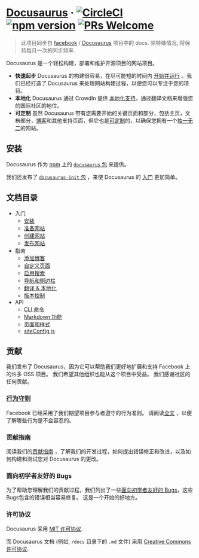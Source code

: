 # [Docusaurus](https://docusaurus.io) &middot;  [![CircleCI](https://circleci.com/gh/facebook/Docusaurus.svg?style=svg)](https://circleci.com/gh/facebook/Docusaurus) [![npm version](https://badge.fury.io/js/docusaurus.svg)](https://badge.fury.io/js/docusaurus) [![PRs Welcome](https://img.shields.io/badge/PRs-welcome-brightgreen.svg)](CONTRIBUTING.md#pull-requests)

> 此项目同步自 [facebook](https://github.com/facebook) / [Docusaurus](https://github.com/facebook/Docusaurus) 项目中的  docs. 除特殊情况, 将保持每月一次的同步频率.

Docusaurus 是一个轻松构建，部署和维护开源项目的网站项目。

* **快速起步** Docusaurus 的构建很容易，在尽可能短的时间内 [开始并运行](docs/getting-started-installation.md) 。我们已经打造了 Docusaurus 来处理网站构建过程，以便您可以专注于您的项目。
* **本地化** Docusaurus 通过 CrowdIn 提供 [本地化支持](docs/guides-translation.md)。通过翻译文档来增强您的国际社区的地位。
* **可定制** 虽然 Docusaurus 带有您需要开始的关键页面和部分，包括主页，文档部分，[博客](docs/guides-blog.md)和其他支持页面，但它也是[可定制](docs/guides-custom-pages.md)的，以确保您拥有一个[独一无二](docs/api-pages.md)的网站。

## 安装

Docusaurus 作为 [npm](https://www.npmjs.com) 上的 [`docusaurus` 包](https://www.npmjs.com/package/docusaurus-init) 来提供。

我们还发布了 [`docusaurus-init` 包](https://www.npmjs.com/package/docusaurus-init) ，来使 Docusaurus 的 [入门](https://docusaurus.io/docs/en/installation.html) 更加简单。

## 文档目录
* 入门
  * [安装](docs/getting-started-installation.md)
  * [准备网站](docs/getting-started-preparation.md)
  * [创建网站](docs/getting-started-site-creation.md)
  * [发布网站](docs/getting-started-publishing.md)
* 指南
  * [添加博客](docs/guides-blog.md)
  * [自定义页面](docs/guides-custom-pages.md)
  * [启用搜索](docs/guides-search.md)
  * [导航和侧边栏](docs/guides-navigation.md)
  * [翻译 & 本地化](docs/guides-translation.md)
  * [版本控制](docs/guides-versioning.md)
* API
  * [CLI 命令](docs/api-commands.md)
  * [Markdown 功能](docs/api-doc-markdown.md)
  * [页面和样式](docs/api-pages.md)
  * [siteConfig.js](docs/api-site-config.md)

## 贡献

我们发布了 Docusaurus，因为它可以帮助我们更好地扩展和支持 Facebook 上的许多 OSS 项目。 我们希望其他组织也能从这个项目中受益。 我们感谢社区的任何贡献。

### [行为守则](https://code.facebook.com/codeofconduct)

Facebook 已经采用了我们期望项目参与者遵守的行为准则。 请阅读[全文](https://code.facebook.com/codeofconduct) ，以便了解哪些行为是不会容忍的。

### 贡献指南

阅读我们的[贡献指南](https://github.com/facebook/Docusaurus/blob/master/CONTRIBUTING.md) ，了解我们的开发过程，如何提出错误修正和改进，以及如何构建和测试您对 Docusaurus 的更改。

### 面向初学者友好的 Bugs

为了帮助您理解我们的贡献过程，我们列出了一些[面向初学者友好的 Bugs](https://github.com/facebook/Docusaurus/labels/good%20first%20issue)，这些 Bugs包含的错误相当容易修复。 这是一个开始的好地方。

### 许可协议

Docusaurus 采用 [MIT 许可协议](https://github.com/facebook/Docusaurus/blob/master/LICENSE).

而 Docusaurus 文档 (例如, `/docs` 目录下的 `.md` 文件) 采用 [Creative Commons 许可协议](https://github.com/facebook/Docusaurus/blob/master/LICENSE-docs).
